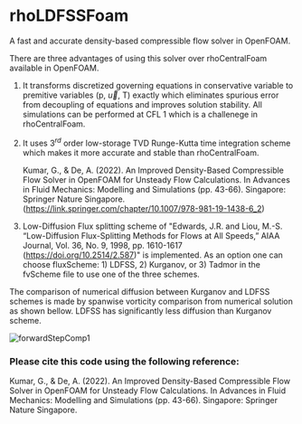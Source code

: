 # rhoLDFSSFoam
A fast and accurate density-based compressible flow solver in OpenFOAM.

There are three advantages of using this solver over rhoCentralFoam available in OpenFOAM.
1. It transforms discretized governing equations in conservative variable to premitive variables (p, $\vec{u}$, T) exactly which eliminates spurious error from decoupling of equations and improves solution stability. All simulations can be performed at CFL 1 which is a challenege in rhoCentralFoam.
2. It uses $3^{rd}$ order low-storage TVD Runge-Kutta time integration scheme which makes it more accurate and stable than rhoCentralFoam.
   
   Kumar, G., & De, A. (2022). An Improved Density-Based Compressible Flow Solver in OpenFOAM for Unsteady Flow Calculations. In Advances in Fluid Mechanics: Modelling and Simulations (pp. 43-66). Singapore: Springer Nature Singapore. (https://link.springer.com/chapter/10.1007/978-981-19-1438-6_2)
   
3. Low-Diffusion Flux splitting scheme of "Edwards, J.R. and Liou, M.-S. “Low-Diffusion Flux-Splitting Methods for Flows at All Speeds,” AIAA Journal, Vol. 36, No. 9, 1998, pp. 1610-1617 (https://doi.org/10.2514/2.587)" is implemented. As an option one can choose fluxScheme: 1) LDFSS, 2) Kurganov, or 3) Tadmor in the fvScheme file to use one of the three schemes.

The comparison of numerical diffusion between Kurganov and LDFSS schemes is made by spanwise vorticity comparison from numerical solution as shown bellow. LDFSS has significantly less diffusion than Kurganov scheme. 

![forwardStepComp1](https://github.com/gauravkumar463/rhoLDFSSFoam/assets/4538589/14f9ae43-8a2b-49da-b9a4-b023ce84f255)


### Please cite this code using the following reference:
Kumar, G., & De, A. (2022). An Improved Density-Based Compressible Flow Solver in OpenFOAM for Unsteady Flow Calculations. In Advances in Fluid Mechanics: Modelling and Simulations (pp. 43-66). Singapore: Springer Nature Singapore.
